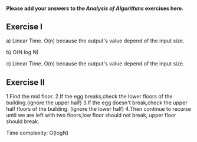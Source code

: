 #### Please add your answers to the ***Analysis of  Algorithms*** exercises here.

## Exercise I

a) Linear Time. O(n) because the output's value depend of the input size.

b) O(N log N)

c) Linear Time. O(n) because the output's value depend of the input size.
## Exercise II

1.Find the mid floor. 
2.If the egg breaks,check the lower floors of the building.(ignore the upper half)
3.If the egg doesn't break,check the upper half floors of the building. (ignore the lower half)
4.Then continue to recurse until we are left with two floors,low floor should not break, upper floor should break.

Time complexity: O(logN)